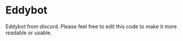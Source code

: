 
# Eddybot

Eddybot from discord. Please feel free to edit this code to make it more readable or usable.
